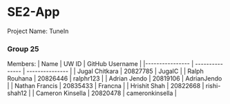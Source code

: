 # SE2-App

Project Name: TuneIn

### Group 25

Members:
| Name | UW ID | GitHub Username |
|---------------- | --------------- | --------------- |
| Jugal Chitkara | 20827785 | JugalC |
| Ralph Rouhana | 20826446 | ralphr123 |
| Adrian Jendo | 20819106 | AdrianJendo |
| Nathan Francis | 20835433 | Francna |
| Hrishit Shah | 20822668 | rishi-shah12 |
| Cameron Kinsella | 20820478 | cameronkinsella |
